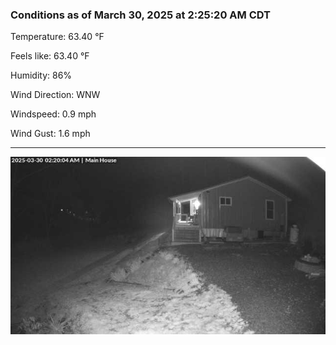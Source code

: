 ### Conditions as of March 30, 2025 at 2:25:20 AM CDT 

Temperature: 63.40 &deg;F

Feels like: 63.40 &deg;F

Humidity: 86%

Wind Direction: WNW

Windspeed: 0.9 mph

Wind Gust: 1.6 mph

---

<img src="./images/latest.jpeg"/>


